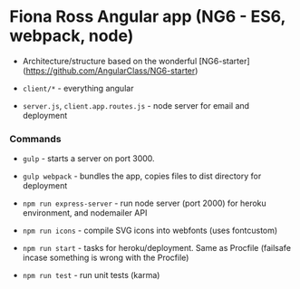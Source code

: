 # Fiona Ross Angular app (NG6 - ES6, webpack, node)

- Architecture/structure based on the wonderful [NG6-starter] (https://github.com/AngularClass/NG6-starter)

- `client/*` - everything angular
- `server.js`, `client.app.routes.js` - node server for email and deployment

### Commands

- `gulp` - starts a server on port 3000.

- `gulp webpack` - bundles the app, copies files to dist directory for deployment

- `npm run express-server` - run node server (port 2000) for heroku environment, and nodemailer API

- `npm run icons` - compile SVG icons into webfonts (uses fontcustom)

- `npm run start` - tasks for heroku/deployment. Same as Procfile (failsafe incase something is wrong with the Procfile)

- `npm run test` - run unit tests (karma)